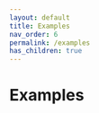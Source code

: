 ```yaml
---
layout: default
title: Examples
nav_order: 6
permalink: /examples
has_children: true
---
```


# Examples

